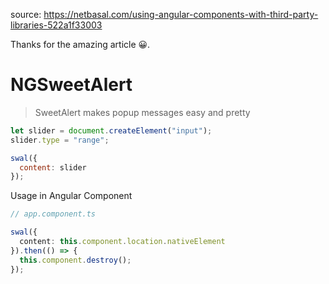 source: https://netbasal.com/using-angular-components-with-third-party-libraries-522a1f33003

Thanks for the amazing article 😀.

# NGSweetAlert

> SweetAlert makes popup messages easy and pretty

```javascript
let slider = document.createElement("input");
slider.type = "range";

swal({
  content: slider
});
```

Usage in Angular Component

```typescript
// app.component.ts

swal({
  content: this.component.location.nativeElement
}).then(() => {
  this.component.destroy();
});
```
